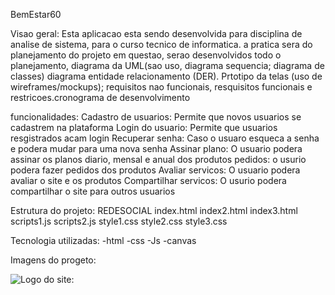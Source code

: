 BemEstar60 


Visao geral:
Esta aplicacao esta sendo desenvolvida para disciplina de analise de sistema, para o curso tecnico de informatica. a pratica sera do planejamento do projeto em questao, serao desenvolvidos todo o planejamento, diagrama da UML(sao uso, diagrama sequencia; diagrama de classes) diagrama entidade relacionamento (DER). Prtotipo da telas (uso de wireframes/mockups); requisitos nao funcionais, resquisitos funcionais e restricoes.cronograma de desenvolvimento

funcionalidades:
Cadastro de usuarios: Permite que novos usuarios se cadastrem na plataforma
Login do usuario: Permite que usuarios resgistrados acam login
Recuperar senha: Caso o usuaro esqueca a senha e podera mudar para uma nova senha
Assinar plano: O usuario podera assinar os planos diario, mensal e anual dos produtos
pedidos: o usurio podera fazer pedidos dos produtos
Avaliar servicos: O usuario podera avaliar o site e os produtos 
Compartilhar servicos: O usurio podera compartilhar o site para outros usuarios

Estrutura do projeto:
REDESOCIAL
index.html
index2.html
index3.html
scripts1.js
scripts2.js
style1.css
style2.css
style3.css

Tecnologia utilizadas:
-html
-css
-Js
-canvas

Imagens do progeto:

![Logo do site:](https://RedeSocial-/blob/main/instrutorss.jpg) 





 
